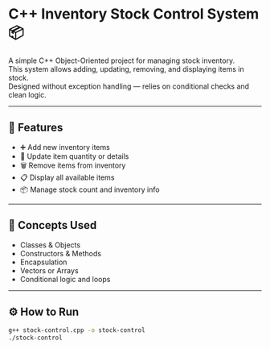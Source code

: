 # C++ Inventory Stock Control System 📦

A simple C++ Object-Oriented project for managing stock inventory.  
This system allows adding, updating, removing, and displaying items in stock.  
Designed without exception handling — relies on conditional checks and clean logic.

---

## 📌 Features

- ➕ Add new inventory items  
- 🔁 Update item quantity or details  
- 🗑️ Remove items from inventory  
- 📋 Display all available items  
- 📦 Manage stock count and inventory info

---

## 🧠 Concepts Used

- Classes & Objects  
- Constructors & Methods  
- Encapsulation  
- Vectors or Arrays  
- Conditional logic and loops

---

## ⚙️ How to Run

```bash
g++ stock-control.cpp -o stock-control
./stock-control
